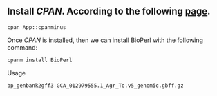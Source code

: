 ## Install *CPAN*. According to the following [page](https://www.cpan.org/modules/INSTALL.html).
```
cpan App::cpanminus
```

Once *CPAN* is installed, then we can install BioPerl with the following command:
```
cpanm install BioPerl
```
Usage
```
bp_genbank2gff3 GCA_012979555.1_Agr_To.v5_genomic.gbff.gz
```
